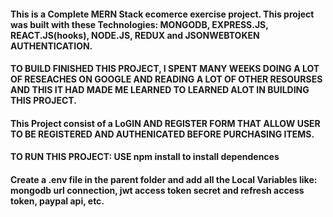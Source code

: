 #### This is a Complete MERN Stack ecomerce exercise project. This project was built with these Technologies: MONGODB, EXPRESS.JS, REACT.JS(hooks), NODE.JS, REDUX and JSONWEBTOKEN AUTHENTICATION.
#### TO BUILD FINISHED THIS PROJECT, I SPENT MANY WEEKS DOING A LOT OF RESEACHES ON GOOGLE AND READING A LOT OF OTHER RESOURSES AND THIS IT HAD MADE ME LEARNED TO LEARNED ALOT IN BUILDING THIS PROJECT.

#### This Project consist of a LoGIN AND REGISTER FORM THAT ALLOW USER TO BE REGISTERED AND AUTHENICATED BEFORE PURCHASING ITEMS.

#### TO RUN THIS PROJECT: USE npm install to install dependences
#### Create a .env file in the parent folder and add all the Local Variables like: mongodb url connection, jwt access token secret and refresh access token, paypal api, etc.
